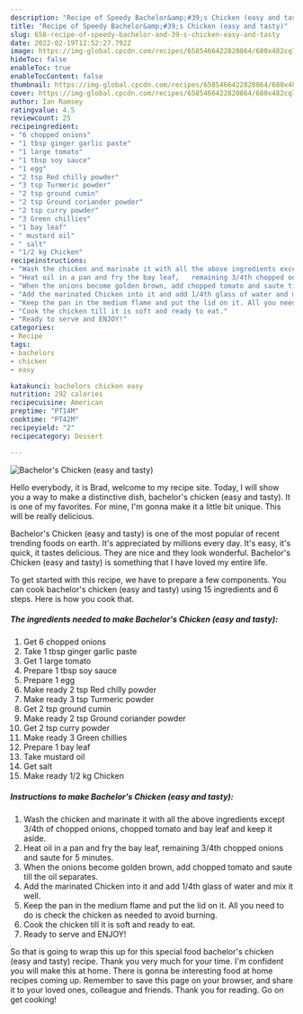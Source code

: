 ```yaml
---
description: "Recipe of Speedy Bachelor&amp;#39;s Chicken (easy and tasty)"
title: "Recipe of Speedy Bachelor&amp;#39;s Chicken (easy and tasty)"
slug: 658-recipe-of-speedy-bachelor-and-39-s-chicken-easy-and-tasty
date: 2022-02-19T12:52:27.792Z
image: https://img-global.cpcdn.com/recipes/6585466422820864/680x482cq70/bachelors-chicken-easy-and-tasty-recipe-main-photo.jpg
hideToc: false
enableToc: true
enableTocContent: false
thumbnail: https://img-global.cpcdn.com/recipes/6585466422820864/680x482cq70/bachelors-chicken-easy-and-tasty-recipe-main-photo.jpg
cover: https://img-global.cpcdn.com/recipes/6585466422820864/680x482cq70/bachelors-chicken-easy-and-tasty-recipe-main-photo.jpg
author: Ian Ramsey
ratingvalue: 4.5
reviewcount: 25
recipeingredient:
- "6 chopped onions"
- "1 tbsp ginger garlic paste"
- "1 large tomato"
- "1 tbsp soy sauce"
- "1 egg"
- "2 tsp Red chilly powder"
- "3 tsp Turmeric powder"
- "2 tsp ground cumin"
- "2 tsp Ground coriander powder"
- "2 tsp curry powder"
- "3 Green chillies"
- "1 bay leaf"
- " mustard oil"
- " salt"
- "1/2 kg Chicken"
recipeinstructions:
- "Wash the chicken and marinate it with all the above ingredients except 3/4th of chopped onions, chopped  tomato and bay leaf and keep it aside."
- "Heat oil in a pan and fry the bay leaf,   remaining 3/4th chopped onions and saute for 5 minutes."
- "When the onions become golden brown, add chopped tomato and saute till the oil separates."
- "Add the marinated Chicken into it and add 1/4th glass of water and mix it well."
- "Keep the pan in the medium flame and put the lid on it. All you need to do is check the chicken as needed to avoid burning."
- "Cook the chicken till it is soft and ready to eat."
- "Ready to serve and ENJOY!"
categories:
- Recipe
tags:
- bachelors
- chicken
- easy

katakunci: bachelors chicken easy 
nutrition: 292 calories
recipecuisine: American
preptime: "PT14M"
cooktime: "PT42M"
recipeyield: "2"
recipecategory: Dessert

---
```



![Bachelor&#39;s Chicken (easy and tasty)](https://img-global.cpcdn.com/recipes/6585466422820864/680x482cq70/bachelors-chicken-easy-and-tasty-recipe-main-photo.jpg)

Hello everybody, it is Brad, welcome to my recipe site. Today, I will show you a way to make a distinctive dish, bachelor&#39;s chicken (easy and tasty). It is one of my favorites. For mine, I'm gonna make it a little bit unique. This will be really delicious.



Bachelor&#39;s Chicken (easy and tasty) is one of the most popular of recent trending foods on earth. It's appreciated by millions every day. It's easy, it's quick, it tastes delicious. They are nice and they look wonderful. Bachelor&#39;s Chicken (easy and tasty) is something that I have loved my entire life.


To get started with this recipe, we have to prepare a few components. You can cook bachelor&#39;s chicken (easy and tasty) using 15 ingredients and 6 steps. Here is how you cook that.

<!--inarticleads1-->

##### The ingredients needed to make Bachelor&#39;s Chicken (easy and tasty):

1. Get 6 chopped onions
1. Take 1 tbsp ginger garlic paste
1. Get 1 large tomato
1. Prepare 1 tbsp soy sauce
1. Prepare 1 egg
1. Make ready 2 tsp Red chilly powder
1. Make ready 3 tsp Turmeric powder
1. Get 2 tsp ground cumin
1. Make ready 2 tsp Ground coriander powder
1. Get 2 tsp curry powder
1. Make ready 3 Green chillies
1. Prepare 1 bay leaf
1. Take  mustard oil
1. Get  salt
1. Make ready 1/2 kg Chicken




<!--inarticleads2-->

##### Instructions to make Bachelor&#39;s Chicken (easy and tasty):

1. Wash the chicken and marinate it with all the above ingredients except 3/4th of chopped onions, chopped  tomato and bay leaf and keep it aside.
1. Heat oil in a pan and fry the bay leaf,   remaining 3/4th chopped onions and saute for 5 minutes.
1. When the onions become golden brown, add chopped tomato and saute till the oil separates.
1. Add the marinated Chicken into it and add 1/4th glass of water and mix it well.
1. Keep the pan in the medium flame and put the lid on it. All you need to do is check the chicken as needed to avoid burning.
1. Cook the chicken till it is soft and ready to eat.
1. Ready to serve and ENJOY!



So that is going to wrap this up for this special food bachelor&#39;s chicken (easy and tasty) recipe. Thank you very much for your time. I'm confident you will make this at home. There is gonna be interesting food at home recipes coming up. Remember to save this page on your browser, and share it to your loved ones, colleague and friends. Thank you for reading. Go on get cooking!
